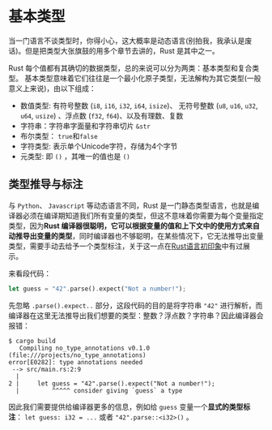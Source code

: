 # 基本类型
当一门语言不谈类型时，你得小心，这大概率是动态语言(别拍我，我承认是废话)。但是把类型大张旗鼓的用多个章节去讲的，Rust 是其中之一。

Rust 每个值都有其确切的数据类型，总的来说可以分为两类：基本类型和复合类型。 基本类型意味着它们往往是一个最小化原子类型，无法解构为其它类型(一般意义上来说)，由以下组成：

- 数值类型: 有符号整数 (`i8`, `i16`, `i32`, `i64`, `isize`)、 无符号整数 (`u8`, `u16`, `u32`, `u64`, `usize`) 、浮点数 (`f32`, `f64`)、以及有理数、复数
- 字符串：字符串字面量和字符串切片 `&str`
- 布尔类型： `true`和`false`
- 字符类型: 表示单个Unicode字符，存储为4个字节
- 元类型: 即 `()` ，其唯一的值也是 `()`


## 类型推导与标注

与 `Python`、 `Javascript` 等动态语言不同，Rust 是一门静态类型语言，也就是编译器必须在编译期知道我们所有变量的类型，但这不意味着你需要为每个变量指定类型，因为**Rust 编译器很聪明，它可以根据变量的值和上下文中的使用方式来自动推导出变量的类型**，同时编译器也不够聪明，在某些情况下，它无法推导出变量类型，需要手动去给予一个类型标注，关于这一点在[Rust语言初印象](../../first-try/hello-world.md#Rust语言初印象)中有过展示。

来看段代码：
```rust
let guess = "42".parse().expect("Not a number!");
```

先忽略 `.parse().expect..` 部分，这段代码的目的是将字符串 `"42"` 进行解析，而编译器在这里无法推导出我们想要的类型：整数？浮点数？字符串？因此编译器会报错：
```console
$ cargo build
   Compiling no_type_annotations v0.1.0 (file:///projects/no_type_annotations)
error[E0282]: type annotations needed
 --> src/main.rs:2:9
  |
2 |     let guess = "42".parse().expect("Not a number!");
  |         ^^^^^ consider giving `guess` a type
```

因此我们需要提供给编译器更多的信息，例如给 `guess` 变量一个**显式的类型标注**： `let guess: i32 = ...` 或者 `"42".parse::<i32>()` 。

